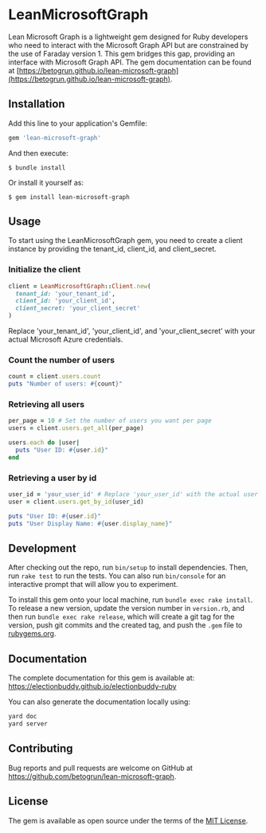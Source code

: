 # LeanMicrosoftGraph

Lean Microsoft Graph is a lightweight gem designed for Ruby developers who need to interact with the Microsoft Graph API but are constrained by the use of Faraday version 1. This gem bridges this gap, providing an interface with Microsoft Graph API.
The gem documentation can be found at [https://betogrun.github.io/lean-microsoft-graph](https://betogrun.github.io/lean-microsoft-graph).

## Installation

Add this line to your application's Gemfile:

```ruby
gem 'lean-microsoft-graph'
```

And then execute:

    $ bundle install

Or install it yourself as:

    $ gem install lean-microsoft-graph

## Usage

To start using the LeanMicrosoftGraph gem, you need to create a client instance by providing the tenant_id, client_id, and client_secret.

### Initialize the client

```ruby
client = LeanMicrosoftGraph::Client.new(
  tenant_id: 'your_tenant_id',
  client_id: 'your_client_id',
  client_secret: 'your_client_secret'
)
```

Replace 'your_tenant_id', 'your_client_id', and 'your_client_secret' with your actual Microsoft Azure credentials.

### Count the number of users

```ruby
count = client.users.count
puts "Number of users: #{count}"
```

### Retrieving all users

```ruby
per_page = 10 # Set the number of users you want per page
users = client.users.get_all(per_page)

users.each do |user|
  puts "User ID: #{user.id}"
end
```

### Retrieving a user by id

```ruby
user_id = 'your_user_id' # Replace 'your_user_id' with the actual user id
user = client.users.get_by_id(user_id)

puts "User ID: #{user.id}"
puts "User Display Name: #{user.display_name}"
```

## Development

After checking out the repo, run `bin/setup` to install dependencies. Then, run `rake test` to run the tests. You can also run `bin/console` for an interactive prompt that will allow you to experiment.

To install this gem onto your local machine, run `bundle exec rake install`. To release a new version, update the version number in `version.rb`, and then run `bundle exec rake release`, which will create a git tag for the version, push git commits and the created tag, and push the `.gem` file to [rubygems.org](https://rubygems.org).

## Documentation

The complete documentation for this gem is available at: https://electionbuddy.github.io/electionbuddy-ruby

You can also generate the documentation locally using:

```bash
yard doc
yard server
```

## Contributing

Bug reports and pull requests are welcome on GitHub at https://github.com/betogrun/lean-microsoft-graph.

## License

The gem is available as open source under the terms of the [MIT License](https://opensource.org/licenses/MIT).
